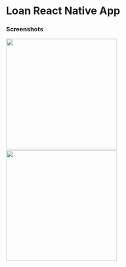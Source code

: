 # Loan React Native App

### Screenshots

<img src="https://github.com/EstivenPad/react-native-prestamos/assets/54590857/3497897e-a2e1-446b-b406-2064ad214938" width="300" heigth="800">
&nbsp;
<img src="https://github.com/EstivenPad/react-native-prestamos/assets/54590857/ef4989b8-f554-4927-8019-699137f31a93" width="300" heigth="800">
